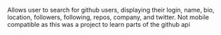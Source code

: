 Allows user to search for github users, displaying their login, name, bio, location, followers, following, repos, company, and twitter.
Not mobile compatible as this was a project to learn parts of the github api
